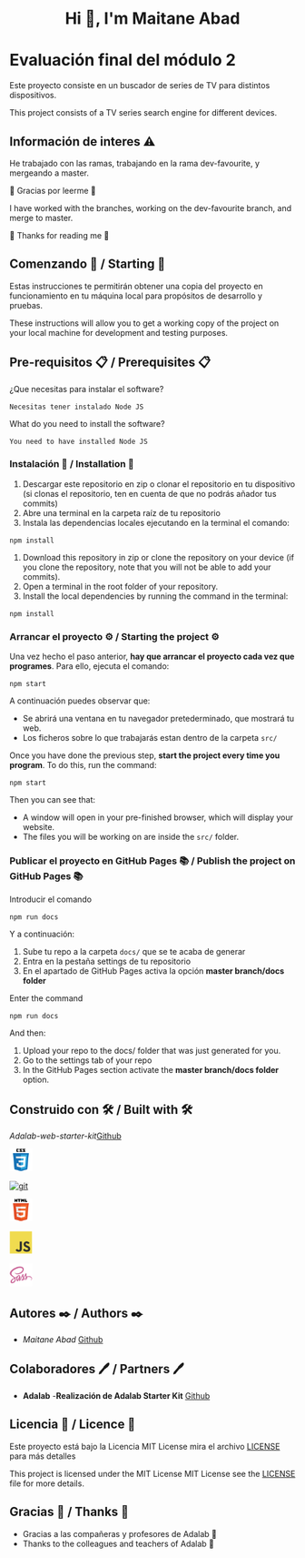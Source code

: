 <h1 align="center">Hi 👋, I'm Maitane Abad</h1>

# Evaluación final del módulo 2

Este proyecto consiste en un buscador de series de TV para distintos dispositivos.

This project consists of a TV series search engine for different devices.

## Información de interes ⚠️

He trabajado con las ramas, trabajando en la rama dev-favourite, y mergeando a master.

🤗 Gracias por leerme 🤗

I have worked with the branches, working on the dev-favourite branch, and merge to master.

🤗 Thanks for reading me 🤗

## Comenzando 🚀 / Starting 🚀

Estas instrucciones te permitirán obtener una copia del proyecto en funcionamiento en tu máquina local para propósitos de desarrollo y pruebas.

These instructions will allow you to get a working copy of the project on your local machine for development and testing purposes.

## Pre-requisitos 📋 / Prerequisites 📋

¿Que necesitas para instalar el software?

```
Necesitas tener instalado Node JS
```

What do you need to install the software?

```
You need to have installed Node JS
```

### Instalación 🔧 / Installation 🔧

1. Descargar este repositorio en zip o clonar el repositorio en tu dispositivo (si clonas el repositorio, ten en cuenta de que no podrás añador tus commits)
2. Abre una terminal en la carpeta raíz de tu repositorio
3. Instala las dependencias locales ejecutando en la terminal el comando:

```
npm install
```

1. Download this repository in zip or clone the repository on your device (if you clone the repository, note that you will not be able to add your commits).
2. Open a terminal in the root folder of your repository.
3. Install the local dependencies by running the command in the terminal:

```
npm install
```

### Arrancar el proyecto ⚙️ / Starting the project ⚙️

Una vez hecho el paso anterior, **hay que arrancar el proyecto cada vez que programes**. Para ello, ejecuta el comando:

```
npm start
```

A continuación puedes observar que:

- Se abrirá una ventana en tu navegador pretederminado, que mostrará tu web.
- Los ficheros sobre lo que trabajarás estan dentro de la carpeta `src/`

Once you have done the previous step, **start the project every time you program**. To do this, run the command:

```
npm start
```

Then you can see that:

- A window will open in your pre-finished browser, which will display your website.
- The files you will be working on are inside the `src/` folder.

### Publicar el proyecto en GitHub Pages 📚 / Publish the project on GitHub Pages 📚

Introducir el comando

```
npm run docs
```

Y a continuación:

1.  Sube tu repo a la carpeta `docs/` que se te acaba de generar
2.  Entra en la pestaña settings de tu repositorio
3.  En el apartado de GitHub Pages activa la opción **master branch/docs folder**

Enter the command

```
npm run docs
```

And then:

1. Upload your repo to the docs/ folder that was just generated for you.
2. Go to the settings tab of your repo
3. In the GitHub Pages section activate the **master branch/docs folder** option.

## Construido con 🛠️ / Built with 🛠️

_Adalab-web-starter-kit_[Github](https://github.com/Adalab/adalab-web-starter-kit)

<p><a href="https://www.w3schools.com/css/" target="_blank"><img src="https://raw.githubusercontent.com/devicons/devicon/master/icons/css3/css3-original-wordmark.svg" alt="css3" width="40" height="40"/></a></p>
<p><a href="https://git-scm.com/" target="_blank"><img src="https://www.vectorlogo.zone/logos/git-scm/git-scm-icon.svg" alt="git" width="40" height="40"/></a></p>
<p><a href="https://www.w3.org/html/" target="_blank"> <img src="https://raw.githubusercontent.com/devicons/devicon/master/icons/html5/html5-original-wordmark.svg" alt="html5" width="40" height="40"/></a></p> <p><a href="https://developer.mozilla.org/en-US/docs/Web/JavaScript" target="_blank"><img src="https://raw.githubusercontent.com/devicons/devicon/master/icons/javascript/javascript-original.svg" alt="javascript" width="40" height="40"/></a></p>
<p><a href="https://sass-lang.com" target="_blank"><img src="https://raw.githubusercontent.com/devicons/devicon/master/icons/sass/sass-original.svg" alt="sass" width="40" height="40"/></a></p>

## Autores ✒️ / Authors ✒️

- _Maitane Abad_ [Github](https://github.com/MaitaneAbad)

## Colaboradores 🖊️ / Partners 🖊️

- **Adalab** -**Realización de Adalab Starter Kit** [Github](https://github.com/Adalab)

## Licencia 📄 / Licence 📄

Este proyecto está bajo la Licencia MIT License mira el archivo [LICENSE](LICENSE) para más detalles

This project is licensed under the MIT License MIT License see the [LICENSE](LICENSE) file for more details.

## Gracias 🎁 / Thanks 🎁

- Gracias a las compañeras y profesores de Adalab 🍺
- Thanks to the colleagues and teachers of Adalab 🍺
